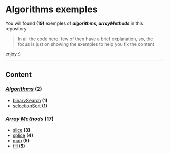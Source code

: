 # Algorithms exemples
You will found **(19)** exemples of ***algorithms, arrayMethods*** in this repository.
> In all the code here, few of then have a brief explanation, so, the focus is just on showing the exemples to help you fix the content

enjoy :)

---

## Content

### *[Algorithms](https://github.com/4kauanmota/javascript/tree/master/algorithms)* **(2)**
+ [binarySearch](https://github.com/4kauanmota/javascript/blob/master/algorithms/binarySeach.js) **(1)**
+ [selectionSort](https://github.com/4kauanmota/javascript/blob/master/algorithms/selectionSort.js) **(1)**

### *[Array Methods](https://github.com/4kauanmota/javascript/tree/master/arrayMethods)* **(17)**
+ [slice](https://github.com/4kauanmota/javascript/blob/master/arrayMethods/slice.js) **(3)**
+ [splice](https://github.com/4kauanmota/javascript/blob/master/arrayMethods/splice.js) **(4)**
+ [map](https://github.com/4kauanmota/javascript/blob/master/arrayMethods/map.js) **(5)**
+ [fill](https://github.com/4kauanmota/javascript/blob/master/arrayMethods/fill.js) **(5)**
